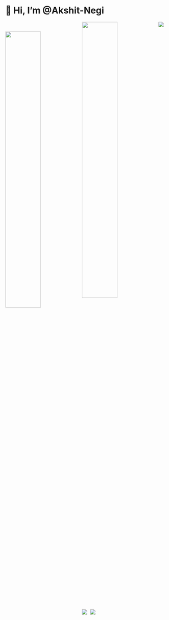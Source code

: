 # 👋 Hi, I’m @Akshit-Negi
<!---
Akshit-Zom/Akshit-Zom is a ✨ special ✨ repository because its `README.md` (this file) appears on your GitHub profile.
You can click the Preview link to take a look at your changes.
--->
<!-- <img src="https://github.com/Akshit-Zom/Akshit-Zom/assets/124908941/c5ceaf06-08c2-4561-bd58-adf2eed046c6" style="margin-bottom: 30%;" align="center" /> -->

<img  align="left" width="47%" src="https://github-readme-stats.vercel.app/api?username=Akshit-Zom" style="margin-top: 30px; " />

<img  align="left" width="47%" src="https://github-readme-stats.vercel.app/api/top-langs/?username=Akshit-Zom&layout=compact"  />

<img src="https://img.shields.io/badge/threejs-black?style=for-the-badge&logo=three.js&logoColor=white" style="margin-right: 2px;" align="left" />
<img src="https://img.shields.io/badge/javascript-%23323330.svg?style=for-the-badge&logo=javascript&logoColor=%23F7DF1E" style="margin-right: 10px;" align="left" />
<img src="https://img.shields.io/badge/html5-%23E34F26.svg?style=for-the-badge&logo=html5&logoColor=white" style="margin-right: 10px;" align="left" />







